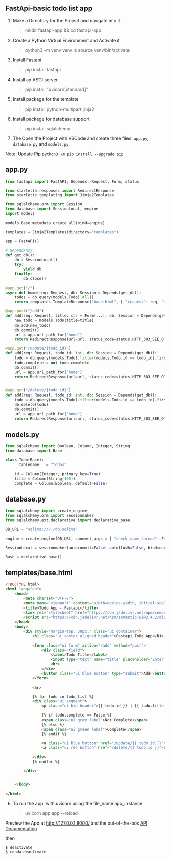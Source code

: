 ## FastApi-basic todo list app
 

1. Make a Directory for the Project and navigate into it
     > mkdir fastapi-app && cd fastapi-app

2. Create a Python Virtual Environment and Activate it
     > python3 -m venv venv 
     > ls
     > source venv/bin/activate

3. Install Fastapi 
     > pip install fastapi

4. Install an ASGI server 
     > pip install "uvicorn[standard]"

5. Install package for the template 
     > pip install python-multipart jinja2

6. Install package for database support
     > pip install sqlalchemy


7. The Open the Project with VSCode and create three files: `app.py`, `database.py` and `models.py`

Note:
 Update Pip `python3 -m pip install --upgrade pip`

## app.py

```py
from fastapi import FastAPI, Depends, Request, Form, status

from starlette.responses import RedirectResponse
from starlette.templating import Jinja2Templates

from sqlalchemy.orm import Session
from database import SessionLocal, engine
import models

models.Base.metadata.create_all(bind=engine)

templates = Jinja2Templates(directory="templates")

app = FastAPI()

# Dependency
def get_db():
    db = SessionLocal()
    try: 
        yield db
    finally:
        db.close()

@app.get("/")
async def home(req: Request, db: Session = Depends(get_db)):
    todos = db.query(models.Todo).all()
    return templates.TemplateResponse("base.html", { "request": req, "todo_list": todos })

@app.post("/add")
def add(req: Request, title: str = Form(...), db: Session = Depends(get_db)):
    new_todo = models.Todo(title=title)
    db.add(new_todo)
    db.commit()
    url = app.url_path_for("home")
    return RedirectResponse(url=url, status_code=status.HTTP_303_SEE_OTHER)

@app.get("/update/{todo_id}")
def add(req: Request, todo_id: int, db: Session = Depends(get_db)):
    todo = db.query(models.Todo).filter(models.Todo.id == todo_id).first()
    todo.complete = not todo.complete
    db.commit()
    url = app.url_path_for("home")
    return RedirectResponse(url=url, status_code=status.HTTP_303_SEE_OTHER)


@app.get("/delete/{todo_id}")
def add(req: Request, todo_id: int, db: Session = Depends(get_db)):
    todo = db.query(models.Todo).filter(models.Todo.id == todo_id).first()
    db.delete(todo)
    db.commit()
    url = app.url_path_for("home")
    return RedirectResponse(url=url, status_code=status.HTTP_303_SEE_OTHER)


```

## models.py

```py
from sqlalchemy import Boolean, Column, Integer, String
from database import Base

class Todo(Base):
    __tablename__ = "todos"

    id = Column(Integer, primary_key=True)
    title = Column(String(100))
    complete = Column(Boolean, default=False) 

```

## database.py

```py
from sqlalchemy import create_engine
from sqlalchemy.orm import sessionmaker
from sqlalchemy.ext.declarative import declarative_base

DB_URL = "sqlite:///./db.sqlite"

engine = create_engine(DB_URL, connect_args = { "check_same_thread": False })

SessionLocal = sessionmaker(autocommit=False, autoflush=False, bind=engine)

Base = declarative_base() 

```



## templates/base.html

```html
<!DOCTYPE html>
<html lang="en">
    <head>
        <meta charset="UTF-8">
        <meta name="viewport" content="width=device-width, initial-scale=1.0">
        <title>Todo App - Fastapi</title>
        <link rel="stylesheet" href="https://cdn.jsdelivr.net/npm/semantic-ui@2.4.2/dist/semantic.min.css">
        <script src="https://cdn.jsdelivr.net/npm/semantic-ui@2.4.2/dist/semantic.min.js"></script>
    </head>
    <body>
        <div style="margin-top: 50px;" class="ui container">
            <h1 class="ui center aligned header">Fastapi ToDo App</h1>

            <form class="ui form" action="/add" method="post">
                <div class="field">
                    <label>Todo Title</label>
                    <input type="text" name="title" placeholder="Enter ToDo task...">
                    <br>
                </div>
                <button class="ui blue button" type="submit">Add</button>
            </form>

            <hr>

            {% for todo in todo_list %} 
            <div class="ui segment">
                <p class="ui big header">{{ todo.id }} | {{ todo.title }}</p>

                {% if todo.complete == False %}
                <span class="ui gray label">Not Complete</span>
                {% else %}
                <span class="ui green label">Complete</span>
                {% endif %}

                <a class="ui blue button" href="/update/{{ todo.id }}">Update</a>
                <a class="ui red button" href="/delete/{{ todo.id }}">Delete</a>

            </div>
            {% endfor %}

        </div>


    </body>

</html>

```

6. To run the app, with uvicorn using the file_name:app_instance

     > uvicorn app:app --reload

Preview the App at http://127.0.0.1:8000/ and the out-of-the-box [API Documentation](http://127.0.0.1:8000/docs)


then
   
    $ deactivate
    $ conda deactivate
